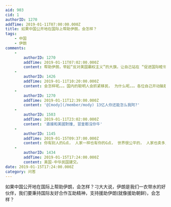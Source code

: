 ```yaml
---
aid: 903
cid: 1
authorID: 1270
addTime: 2019-01-11T07:00:00.000Z
title: 如果中国公开地在国际上帮助伊朗，会怎样？
tags:
    - 中国
    - 伊朗
comments:
    -
        authorID: 1270
        addTime: 2019-01-11T07:02:00.000Z
        content: 帮助伊朗，举起“反对美国霸权主义”的大旗，让自己站在 “促进国际睦邻友好关系” 的道德制高点
    -
        authorID: 1426
        addTime: 2019-01-11T10:20:00.000Z
        content: 会怎样呢。。。国内的聪明人会抓紧移民， 为什么呢。。。各位自己开动脑筋想想吧。
    -
        authorID: 1270
        addTime: 2019-01-11T12:39:00.000Z
        content: '@[mody](/member/mody) 13亿人你还能怎么我阿?'
    -
        authorID: 1503
        addTime: 2019-01-11T23:02:00.000Z
        content: '直接和美國對撞, 習皇都沒你牛'
    -
        authorID: 1145
        addTime: 2019-01-15T09:37:00.000Z
        content: 你有别人的G点， 人家一样也有你的G点， 世界很公平的， 人家也卖多几个什么神盾舰，F22什么的给台湾， 还不是一样，
    -
        authorID: 1434
        addTime: 2019-01-15T17:24:00.000Z
        content: 美国-中华民国建交。
date: 2019-01-15T17:24:00.000Z
category: 问答
---
```


如果中国公开地在国际上帮助伊朗，会怎样？刁大大说，伊朗是我们一衣带水的好伙伴，我们要秉持国际友好合作互助精神，支持援助伊朗(就像援助朝鲜)，会怎样？
